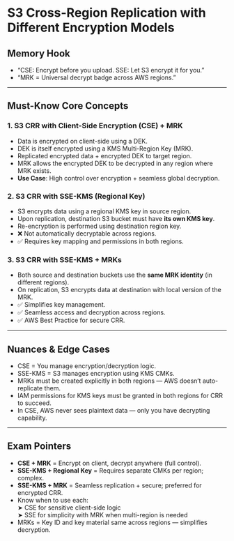 # S3 Cross-Region Replication with Different Encryption Models

## Memory Hook

- “CSE: Encrypt before you upload. SSE: Let S3 encrypt it for you.”
- “MRK = Universal decrypt badge across AWS regions.”

---

## Must-Know Core Concepts

### 1. S3 CRR with Client-Side Encryption (CSE) + MRK

- Data is encrypted on client-side using a DEK.
- DEK is itself encrypted using a KMS Multi-Region Key (MRK).
- Replicated encrypted data + encrypted DEK to target region.
- MRK allows the encrypted DEK to be decrypted in any region where MRK exists.
- **Use Case**: High control over encryption + seamless global decryption.

### 2. S3 CRR with SSE-KMS (Regional Key)

- S3 encrypts data using a regional KMS key in source region.
- Upon replication, destination S3 bucket must have **its own KMS key**.
- Re-encryption is performed using destination region key.
- ❌ Not automatically decryptable across regions.
- ✅ Requires key mapping and permissions in both regions.

### 3. S3 CRR with SSE-KMS + MRKs

- Both source and destination buckets use the **same MRK identity** (in different regions).
- On replication, S3 encrypts data at destination with local version of the MRK.
- ✅ Simplifies key management.
- ✅ Seamless access and decryption across regions.
- ✅ AWS Best Practice for secure CRR.

---

## Nuances & Edge Cases

- CSE = You manage encryption/decryption logic.
- SSE-KMS = S3 manages encryption using KMS CMKs.
- MRKs must be created explicitly in both regions — AWS doesn’t auto-replicate them.
- IAM permissions for KMS keys must be granted in both regions for CRR to succeed.
- In CSE, AWS never sees plaintext data — only you have decrypting capability.

---

## Exam Pointers

- **CSE + MRK** = Encrypt on client, decrypt anywhere (full control).
- **SSE-KMS + Regional Key** = Requires separate CMKs per region; complex.
- **SSE-KMS + MRK** = Seamless replication + secure; preferred for encrypted CRR.
- Know when to use each:  
  ➤ CSE for sensitive client-side logic  
  ➤ SSE for simplicity with MRK when multi-region is needed  
- MRKs = Key ID and key material same across regions — simplifies decryption.

